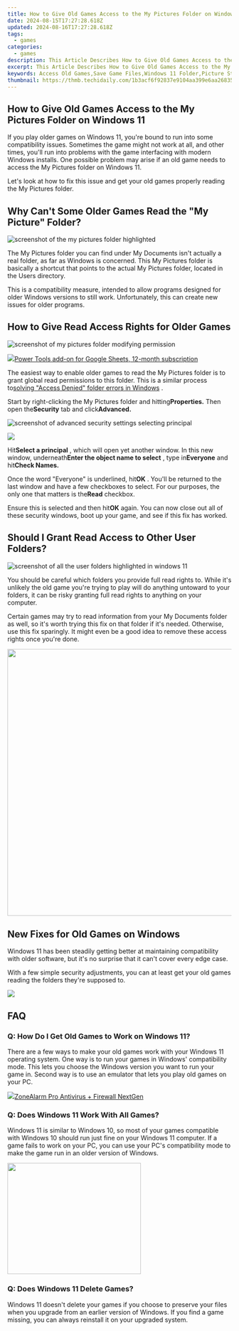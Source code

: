 ```yaml
---
title: How to Give Old Games Access to the My Pictures Folder on Windows 11
date: 2024-08-15T17:27:28.618Z
updated: 2024-08-16T17:27:28.618Z
tags:
  - games
categories:
  - games
description: This Article Describes How to Give Old Games Access to the My Pictures Folder on Windows 11
excerpt: This Article Describes How to Give Old Games Access to the My Pictures Folder on Windows 11
keywords: Access Old Games,Save Game Files,Windows 11 Folder,Picture Storage,PC Gaming Backup,My Documents Access,Games in Pictures
thumbnail: https://thmb.techidaily.com/1b3acf6f92837e9104aa399e6aa268354b94b6b827af6bb095b68b19082ca48f.png
---
```


## How to Give Old Games Access to the My Pictures Folder on Windows 11

 If you play older games on Windows 11, you're bound to run into some compatibility issues. Sometimes the game might not work at all, and other times, you'll run into problems with the game interfacing with modern Windows installs. One possible problem may arise if an old game needs to access the My Pictures folder on Windows 11.

 Let's look at how to fix this issue and get your old games properly reading the My Pictures folder.

## Why Can't Some Older Games Read the "My Picture" Folder?

![screenshot of the my pictures folder highlighted](https://static1.makeuseofimages.com/wordpress/wp-content/uploads/2023/08/screenshot_of_my_pictures_folder_highlighted.jpg)

 The My Pictures folder you can find under My Documents isn't actually a real folder, as far as Windows is concerned. This My Pictures folder is basically a shortcut that points to the actual My Pictures folder, located in the Users directory.

 This is a compatibility measure, intended to allow programs designed for older Windows versions to still work. Unfortunately, this can create new issues for older programs.

## How to Give Read Access Rights for Older Games

![screenshot of my pictures folder modifying permission](https://static1.makeuseofimages.com/wordpress/wp-content/uploads/2023/08/screenshot_of_my_pictures_folder_modifying_permissions.jpg)
<!-- affiliate ads begin -->
<a href="https://secure.2checkout.com/order/checkout.php?PRODS=4721564&QTY=1&AFFILIATE=108875&CART=1"><img src="https://secure.avangate.com/images/merchant/c14a8df1e1b4d5297e9cb30cb34d5a00/products/copy_power-tools-48.png" border="0">Power Tools add-on for Google Sheets, 12-month subscription</a>
<!-- affiliate ads end -->

 The easiest way to enable older games to read the My Pictures folder is to grant global read permissions to this folder. This is a similar process to[solving "Access Denied" folder errors in Windows](https://www.makeuseof.com/tag/fix-access-denied-folders-windows-10/) .

 Start by right-clicking the My Pictures folder and hitting**Properties.** Then open the**Security** tab and click**Advanced.**

![screenshot of advanced security settings selecting principal](https://static1.makeuseofimages.com/wordpress/wp-content/uploads/2023/08/screenshot_of_advanced_security_settings_select_principal.jpg)
<!-- affiliate ads begin -->
<a href="https://estore.winxdvd.com/order/checkout.php?PRODS=4612444&QTY=1&AFFILIATE=108875&CART=1"><img src="https://www.winxdvd.com/affiliate/new-banner/pt-728x90.jpg" border="0"></a>
<!-- affiliate ads end -->

 Hit**Select a principal** , which will open yet another window. In this new window, underneath**Enter the object name to select** , type in**Everyone** and hit**Check Names.**

 Once the word "Everyone" is underlined, hit**OK** . You'll be returned to the last window and have a few checkboxes to select. For our purposes, the only one that matters is the**Read** checkbox.

 Ensure this is selected and then hit**OK** again. You can now close out all of these security windows, boot up your game, and see if this fix has worked.

## Should I Grant Read Access to Other User Folders?

![screenshot of all the user folders highlighted in windows 11](https://static1.makeuseofimages.com/wordpress/wp-content/uploads/2023/08/screenshot_of_all_user_folders_highlighted.jpg)

 You should be careful which folders you provide full read rights to. While it's unlikely the old game you're trying to play will do anything untoward to your folders, it can be risky granting full read rights to anything on your computer.

 Certain games may try to read information from your My Documents folder as well, so it's worth trying this fix on that folder if it's needed. Otherwise, use this fix sparingly. It might even be a good idea to remove these access rights once you're done.

<!-- affiliate ads begin -->
<a href="https://appsumo.8odi.net/c/5597632/2082529/7443" target="_top" id="2082529"><img src="//a.impactradius-go.com/display-ad/7443-2082529" border="0" alt="" width="1200" height="600"/></a><img height="0" width="0" src="https://appsumo.8odi.net/i/5597632/2082529/7443" style="position:absolute;visibility:hidden;" border="0" />
<!-- affiliate ads end -->
## New Fixes for Old Games on Windows

 Windows 11 has been steadily getting better at maintaining compatibility with older software, but it's no surprise that it can't cover every edge case.

 With a few simple security adjustments, you can at least get your old games reading the folders they're supposed to.

<!-- affiliate ads begin -->
<a href="https://shop.systoolsgroup.com/affiliate.php?ACCOUNT=SYSTOOBY&AFFILIATE=108875&PATH=https%3A%2F%2Fwww.systoolsgroup.com%3FAFFILIATE%3D108875%26RESOURCE%3DSysTools%2BGmail%2BBackup"><img src="https://www.systoolsgroup.com/box/gmail-backup.png" border="0"></a>
<!-- affiliate ads end -->
## FAQ

### Q: How Do I Get Old Games to Work on Windows 11?

 There are a few ways to make your old games work with your Windows 11 operating system. One way is to run your games in Windows' compatibility mode. This lets you choose the Windows version you want to run your game in. Second way is to use an emulator that lets you play old games on your PC.

<!-- affiliate ads begin -->
<a href="https://estore.zonealarm.com/order/checkout.php?PRODS=38658749&QTY=1&AFFILIATE=108875&CART=1"><img src="https://sc1.checkpoint.com/sc1/za/images/boxes/pa_500.png" border="0">ZoneAlarm Pro Antivirus + Firewall NextGen</a>
<!-- affiliate ads end -->
### Q: Does Windows 11 Work With All Games?

 Windows 11 is similar to Windows 10, so most of your games compatible with Windows 10 should run just fine on your Windows 11 computer. If a game fails to work on your PC, you can use your PC's compatibility mode to make the game run in an older version of Windows.

<!-- affiliate ads begin -->
<a href="https://godlikehost.sjv.io/c/5597632/1920047/21774" target="_top" id="1920047"><img src="//a.impactradius-go.com/display-ad/21774-1920047" border="0" alt="" width="300" height="250"/></a><img height="0" width="0" src="https://imp.pxf.io/i/5597632/1920047/21774" style="position:absolute;visibility:hidden;" border="0" />
<!-- affiliate ads end -->
### Q: Does Windows 11 Delete Games?

 Windows 11 doesn't delete your games if you choose to preserve your files when you upgrade from an earlier version of Windows. If you find a game missing, you can always reinstall it on your upgraded system.


<ins class="adsbygoogle"
     style="display:block"
     data-ad-format="autorelaxed"
     data-ad-client="ca-pub-7571918770474297"
     data-ad-slot="1223367746"></ins>



<ins class="adsbygoogle"
     style="display:block"
     data-ad-client="ca-pub-7571918770474297"
     data-ad-slot="8358498916"
     data-ad-format="auto"
     data-full-width-responsive="true"></ins>


